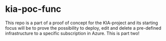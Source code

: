 # kia-poc-func
This repo is a part of a proof of concept for the KIA-project and its starting focus will be to prove the possibility to deploy, edit and delete a pre-defined infrastructure to a specific subscription in Azure. This is part two!

